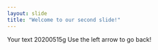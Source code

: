 ```yaml
---
layout: slide
title: "Welcome to our second slide!"
---
```

Your text
20200515g Use the left arrow to go back!

